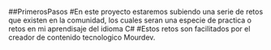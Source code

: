 ##PrimerosPasos
#En este proyecto estaremos subiendo una serie de retos que existen en la comunidad, los cuales seran una especie de practica o retos en mi aprendisaje del idioma C#
#Estos retos son facilitados por el creador de contenido tecnologico Mourdev.
